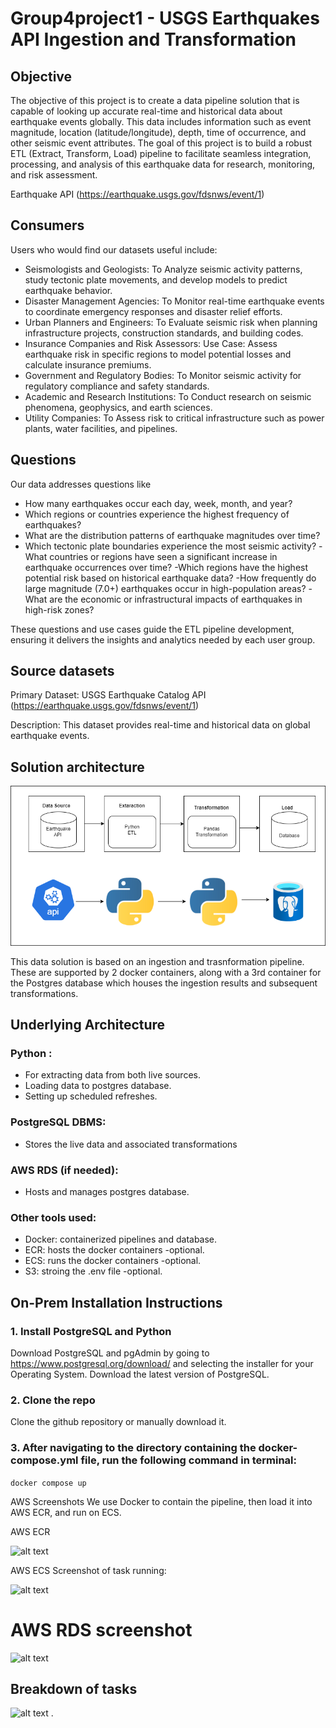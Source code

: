 # Group4project1 - USGS Earthquakes API Ingestion and Transformation

## Objective

The objective of this project is to create a data pipeline solution that is capable of looking up accurate real-time and historical data about earthquake events globally. This data includes information such as event magnitude, location (latitude/longitude), depth, time of occurrence, and other seismic event attributes. The goal of this project is to build a robust ETL (Extract, Transform, Load) pipeline to facilitate seamless integration, processing, and analysis of this earthquake data for research, monitoring, and risk assessment.

Earthquake API (https://earthquake.usgs.gov/fdsnws/event/1)


## Consumers

Users who would find our datasets useful include:
*  Seismologists and Geologists: To Analyze seismic activity patterns, study tectonic plate movements, and develop models to predict earthquake behavior.
*  Disaster Management Agencies: To Monitor real-time earthquake events to coordinate emergency responses and disaster relief efforts.
*  Urban Planners and Engineers: To Evaluate seismic risk when planning infrastructure projects, construction standards, and building codes.
*  Insurance Companies and Risk Assessors: Use Case: Assess earthquake risk in specific regions to model potential losses and calculate insurance premiums.
*  Government and Regulatory Bodies: To Monitor seismic activity for regulatory compliance and safety standards.
*  Academic and Research Institutions: To Conduct research on seismic phenomena, geophysics, and earth sciences.
*  Utility Companies: To Assess risk to critical infrastructure such as power plants, water facilities, and pipelines.

## Questions

Our data addresses questions like

- How many earthquakes occur each day, week, month, and year?
- Which regions or countries experience the highest frequency of earthquakes?
- What are the distribution patterns of earthquake magnitudes over time?
- Which tectonic plate boundaries experience the most seismic activity?
-What countries or regions have seen a significant increase in earthquake occurrences    over time?
-Which regions have the highest potential risk based on historical earthquake data?
-How frequently do large magnitude (7.0+) earthquakes occur in high-population areas?
-What are the economic or infrastructural impacts of earthquakes in high-risk zones?

 These questions and use cases guide the ETL pipeline development, ensuring it delivers the insights and analytics needed by each user group.

## Source datasets

Primary Dataset: USGS Earthquake Catalog API (https://earthquake.usgs.gov/fdsnws/event/1)

Description: This dataset provides real-time and historical data on global earthquake events.

## Solution architecture

![alt text](<Untitled Diagram.drawio.png>)

This data solution is based on an ingestion and trasnformation pipeline. 
These are supported by 2 docker containers, along with a 3rd container for the Postgres database which houses the ingestion results and subsequent transformations.

## Underlying Architecture

### Python :

* For extracting data from both live sources.
* Loading data to postgres database.
* Setting up scheduled refreshes.

### PostgreSQL DBMS:
* Stores the live data and associated transformations

### AWS RDS (if needed):
* Hosts and manages postgres database.

### Other tools used:
* Docker: containerized pipelines and database.
* ECR: hosts the docker containers -optional.
* ECS: runs the docker containers -optional.
* S3: stroing the .env file -optional.


## On-Prem Installation Instructions

### 1. Install PostgreSQL and Python
  Download PostgreSQL and pgAdmin by going to https://www.postgresql.org/download/ and selecting the installer for your Operating System. Download the latest version of PostgreSQL.
### 2. Clone the repo
  Clone the github repository or manually download it.
### 3. After navigating to the directory containing the docker-compose.yml file, run the following command in terminal: 
```docker compose up```
  

AWS Screenshots
We use Docker to contain the pipeline, then load it into AWS ECR, and run on ECS.

AWS ECR 

![alt text](image-1.png)

AWS ECS
Screenshot of task running:

![alt text](image-2.png)

# AWS RDS screenshot
![alt text](image-3.png)

## Breakdown of tasks

![alt text](image-4.png)
.


